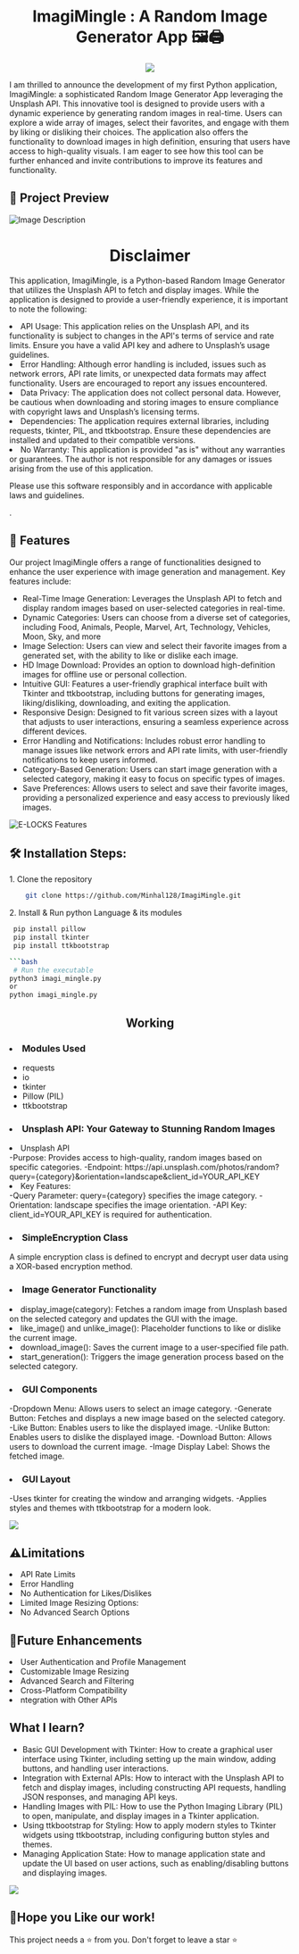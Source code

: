 <h1 align="center" id="title">ImagiMingle : A Random Image Generator App 🖼️🖨️</h1>


<p align="center"><img src="https://socialify.git.ci/Minhal128/ImagiMingle/image?description=1&font=Rokkitt&forks=1&language=1&logo=https%3A%2F%2Fimgv3.fotor.com%2Fimages%2Fshare%2Fvarious-random-images-in-all-types-from-fotor-random-image-generator.jpg&name=1&owner=1&pattern=Solid&pulls=1&stargazers=1&theme=Light"></p>

<p>I am thrilled to announce the development of my first Python application, ImagiMingle: a sophisticated Random Image Generator App leveraging the Unsplash API. This innovative tool is designed to provide users with a dynamic experience by generating random images in real-time. Users can explore a wide array of images, select their favorites, and engage with them by liking or disliking their choices. The application also offers the functionality to download images in high definition, ensuring that users have access to high-quality visuals. I am eager to see how this tool can be further enhanced and invite contributions to improve its features and functionality.<p/> 


<h2>🔎 Project Preview</h2>

<img src="https://imgur.com/ZY5kBg9.jpg" alt="Image Description">

<h1 align="center" id="title">Disclaimer</h1>
<p>This application, ImagiMingle, is a Python-based Random Image Generator that utilizes the Unsplash API to fetch and display images. While the application is designed to provide a user-friendly experience, it is important to note the following:

<li>API Usage: This application relies on the Unsplash API, and its functionality is subject to changes in the API's terms of service and rate limits. Ensure you have a valid API key and adhere to Unsplash’s usage guidelines.</li>

<li>Error Handling: Although error handling is included, issues such as network errors, API rate limits, or unexpected data formats may affect functionality. Users are encouraged to report any issues encountered.</li>

<li>Data Privacy: The application does not collect personal data. However, be cautious when downloading and storing images to ensure compliance with copyright laws and Unsplash’s licensing terms.</li>

<li>Dependencies: The application requires external libraries, including requests, tkinter, PIL, and ttkbootstrap. Ensure these dependencies are installed and updated to their compatible versions.</li>

<li>No Warranty: This application is provided "as is" without any warranties or guarantees. The author is not responsible for any damages or issues arising from the use of this application.</li>

Please use this software responsibly and in accordance with applicable laws and guidelines.

.</p>
<h2>🧐 Features</h2>

Our project ImagiMingle offers a range of functionalities designed to enhance the user experience with image generation and management. Key features include:
<ul>
  <li>Real-Time Image Generation: Leverages the Unsplash API to fetch and display random images based on user-selected categories in real-time.</li>
  <li>Dynamic Categories: Users can choose from a diverse set of categories, including Food, Animals, People, Marvel, Art, Technology, Vehicles, Moon, Sky, and more</li>
  <li>Image Selection: Users can view and select their favorite images from a generated set, with the ability to like or dislike each image.</li>
  <li>HD Image Download: Provides an option to download high-definition images for offline use or personal collection.</li>
  <li>Intuitive GUI: Features a user-friendly graphical interface built with Tkinter and ttkbootstrap, including buttons for generating images, liking/disliking, downloading, and exiting the application.</li>
  <li>Responsive Design: Designed to fit various screen sizes with a layout that adjusts to user interactions, ensuring a seamless experience across different devices.</li>
  <li>Error Handling and Notifications: Includes robust error handling to manage issues like network errors and API rate limits, with user-friendly notifications to keep users informed.</li>
  <li>Category-Based Generation: Users can start image generation with a selected category, making it easy to focus on specific types of images.</li>
  <li>Save Preferences: Allows users to select and save their favorite images, providing a personalized experience and easy access to previously liked images.</li>
</ul>
<img src="https://imgur.com/JxMKC3D.jpg" alt="E-LOCKS Features">

  
<h2>🛠 Installation Steps:</h2>

<p>1. Clone the repository</p>

```bash
    git clone https://github.com/Minhal128/ImagiMingle.git
```

<p>2. Install & Run python Language & its modules</p>

```bash Modules to Install
 pip install pillow 
 pip install tkinter
 pip install ttkbootstrap

```bash
 # Run the executable 
python3 imagi_mingle.py
or 
python imagi_mingle.py

```

<h2 align="center">Working </h2>
<p>
<h3><li>Modules Used</li></h3>
<ul>
  <li>requests</li>
  <li>io</li>
  <li>tkinter</li>
  <li>Pillow (PIL)</li>
  <li>ttkbootstrap</li>
</ul>  

</p>
<h3><li>Unsplash API: Your Gateway to Stunning Random Images</li></h3>
<li>Unsplash API</li>
-Purpose: Provides access to high-quality, random images based on specific categories.
-Endpoint: https://api.unsplash.com/photos/random?query={category}&orientation=landscape&client_id=YOUR_API_KEY
<li>Key Features:</li>
-Query Parameter: query={category} specifies the image category.
-Orientation: landscape specifies the image orientation.
-API Key: client_id=YOUR_API_KEY is required for authentication.


<h3><li>SimpleEncryption Class</li></h3>

A simple encryption class is defined to encrypt and decrypt user data using a XOR-based encryption method.</p>

<h3><li>Image Generator Functionality</li></h3>

<li>display_image(category): Fetches a random image from Unsplash based on the selected category and updates the GUI with the image.</li>
<li>like_image() and unlike_image(): Placeholder functions to like or dislike the current image.</li>
<li>download_image(): Saves the current image to a user-specified file path.</li>
<li>start_generation(): Triggers the image generation process based on the selected category.</li>

 </p>

<h3><li>GUI Components</li></h3>
-Dropdown Menu: Allows users to select an image category.
-Generate Button: Fetches and displays a new image based on the selected category.
-Like Button: Enables users to like the displayed image.
-Unlike Button: Enables users to dislike the displayed image.
-Download Button: Allows users to download the current image.
-Image Display Label: Shows the fetched image.
</p>

<h3><li>GUI Layout</li></h3>
-Uses tkinter for creating the window and arranging widgets.
-Applies styles and themes with ttkbootstrap for a modern look.
</p>


<img src ="https://imgur.com/lopeYO9.png">

<h2>⚠️Limitations</h2>
<li>API Rate Limits</li>
<li>Error Handling</li>
<li>No Authentication for Likes/Dislikes</li>
<li>Limited Image Resizing Options:</li>
<li>No Advanced Search Options</li>

<h2>🔮Future Enhancements</h2>
<li>User Authentication and Profile Management</li>
<li>Customizable Image Resizing</li>
<li>Advanced Search and Filtering</li>
<li>Cross-Platform Compatibility</li>
<li>ntegration with Other APIs</li>
<p>

<h2>What I learn?</h2>
<ul>
  <li>
    Basic GUI Development with Tkinter: How to create a graphical user interface using Tkinter, including setting up the main window, adding buttons, and handling user interactions.
  </li>
  
  <li>
    Integration with External APIs: How to interact with the Unsplash API to fetch and display images, including constructing API requests, handling JSON responses, and managing API keys.
  </li>
  
  <li>
    Handling Images with PIL: How to use the Python Imaging Library (PIL) to open, manipulate, and display images in a Tkinter application.
  </li>
  
  <li>
    Using ttkbootstrap for Styling: How to apply modern styles to Tkinter widgets using ttkbootstrap, including configuring button styles and themes.
  </li>

  <li>
   Managing Application State: How to manage application state and update the UI based on user actions, such as enabling/disabling buttons and displaying images.
  </li>
</ul>
<img src="https://imgur.com/a3Mckks.png">
  
<h2>💖Hope you Like our work!</h2>

This project needs a ⭐ from you. Don't forget to leave a star ⭐
